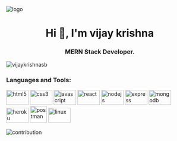 <!-- ![logo](https://media1.giphy.com/media/qgQUggAC3Pfv687qPC/giphy.gif) -->
<!-- ![logo](https://camo.githubusercontent.com/2dcf1a73f7dcb84e53882d821de7b61d4362388b92e1f9d974563c489abeb342/68747470733a2f2f6d69726f2e6d656469756d2e636f6d2f6d61782f3730302f302a4647443642557a7a5a7331564a4c75592e676966) -->
<!-- ![logo](https://64.media.tumblr.com/1e1ca1e770436c9549752d1e438e1eee/daac88501a2bea41-c1/s1280x1920/1bf1b7c9c64c6179652d3571fbdfadef56ef597f.gif) -->
![logo](https://repository-images.githubusercontent.com/588181932/e36ec678-7984-4cdd-8e4c-a3932772ff8e)
<h1 align="center">Hi 👋, I'm vijay krishna</h1>
<h3 align="center">MERN Stack Developer.</h3>

<!-- ![](https://komarev.com/ghpvc/?username=asabeneh&color=green) -->
<p align="left"> <img src="https://komarev.com/ghpvc/?username=vijaykrishnasb&label=Profile%20views&color=b6a30e&style=plastic" alt="vijaykrishnasb" /> </p>
<!-- <p align="center">
<img src="https://readme-typing-svg.herokuapp.com/?size=20&font=Edu+VIC+WA+NT+Beginner&duration=5000&color=4dabf7&size=32&center=true&vCenter=true&width=800&height=50&lines=Hi+👋+I'm+vijay+;Full-StackWeb+Developer;" width="100%"> 
</p> -->


<p align="left">
</p>

<h3 align="left">Languages and Tools:</h3>
<p align="left"> 
<img src="https://cdn.jsdelivr.net/gh/devicons/devicon/icons/html5/html5-original.svg" alt="html5" width="60px" height="40px"/>
<img src="https://cdn.jsdelivr.net/gh/devicons/devicon/icons/css3/css3-original.svg" alt="css3" width="60px" height="40px" />
<img src="https://cdn.jsdelivr.net/gh/devicons/devicon/icons/javascript/javascript-original.svg" alt="javascript" width="60" height="40">
<img src="https://cdn.jsdelivr.net/gh/devicons/devicon/icons/react/react-original.svg" alt="react" width="60" height="40" /> </a>
<img src="https://cdn.jsdelivr.net/gh/devicons/devicon/icons/nodejs/nodejs-original.svg" alt="nodejs" width="60" height="40"/>
<img src="https://cdn.jsdelivr.net/gh/devicons/devicon/icons/express/express-original.svg" alt="express" width="60" height="40" />  
<img src="https://cdn.jsdelivr.net/gh/devicons/devicon/icons/mongodb/mongodb-original.svg" alt="mongodb" width="60" height="40" /> 
<img src="https://www.vectorlogo.zone/logos/heroku/heroku-icon.svg" alt="heroku" width="60" height="40" />
<img src="https://www.vectorlogo.zone/logos/getpostman/getpostman-icon.svg" alt="postman" width="45" height="45" padding-right="30"/>
<img src="https://cdn.jsdelivr.net/gh/devicons/devicon/icons/linux/linux-original.svg" alt="linux" width="60" height="40"/>
 </p>
<!--  
<p>&nbsp;<img align="center" src="https://github-readme-stats.vercel.app/api?username=vijaykrishnasb&show_icons=true&theme=highcontrast" alt="vijaykrishnasb" /></p> -->

<!-- <p><img align="center" src="https://github-readme-streak-stats.herokuapp.com/?user=vijaykrishnasb&show_icons=true&theme=highcontrast" alt="vijaykrishnasb" /></p> -->
<img alt="contribution" src="https://github.com/ragavkumarv/ragavkumarv/blob/output/github-contribution-grid-snake.svg" />
